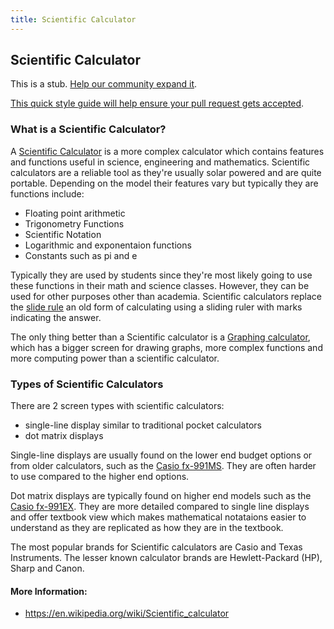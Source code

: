 ```yaml
---
title: Scientific Calculator
---
```

## Scientific Calculator

This is a stub. <a href='https://github.com/freecodecamp/guides/tree/master/src/pages/tools/calculators/scientific-calculator/index.md' target='_blank' rel='nofollow'>Help our community expand it</a>.

<a href='https://github.com/freecodecamp/guides/blob/master/README.md' target='_blank' rel='nofollow'>This quick style guide will help ensure your pull request gets accepted</a>.

<!-- The article goes here, in GitHub-flavored Markdown. Feel free to add YouTube videos, images, and CodePen/JSBin embeds  -->

### What is a Scientific Calculator?

A [Scientific Calculator](https://en.wikipedia.org/wiki/Scientific_calculator) is a more complex calculator which contains features and functions useful in science, engineering and mathematics. Scientific calculators are a reliable tool as they're usually solar powered and are quite portable. Depending on the model their features vary but typically they are functions include:
- Floating point arithmetic
- Trigonometry Functions
- Scientific Notation
- Logarithmic and exponentaion functions
- Constants such as pi and e

Typically they are used by students since they're most likely going to use these functions in their math and science classes. However, they can be used for other purposes other than academia. Scientific calculators replace the [slide rule](https://en.wikipedia.org/wiki/Slide_rule) an old form of calculating using a sliding ruler with marks indicating the answer.

The only thing better than a Scientific calculator is a [Graphing calculator](https://en.wikipedia.org/wiki/Graphing_calculator), which has a bigger screen for drawing graphs, more complex functions and more computing power than a scientific calculator.

### Types of Scientific Calculators

There are 2 screen types with scientific calculators:
- single-line display similar to traditional pocket calculators
- dot matrix displays

Single-line displays are usually found on the lower end budget options or from older calculators, such as the [Casio fx-991MS](https://www.casio-intl.com/mea/en/calc/products/fx-991MS/). They are often harder to use compared to the higher end options.

Dot matrix displays are typically found on higher end models such as the [Casio fx-991EX](https://www.casio-intl.com/mea/en/calc/products/fx-991EX/). They are more detailed compared to single line displays and offer textbook view which makes mathematical notataions easier to understand as they are replicated as how they are in the textbook.

The most popular brands for Scientific calculators are Casio and Texas Instruments. The lesser known calculator brands are Hewlett-Packard (HP), Sharp and Canon.

#### More Information:
<!-- Please add any articles you think might be helpful to read before writing the article -->
- https://en.wikipedia.org/wiki/Scientific_calculator

